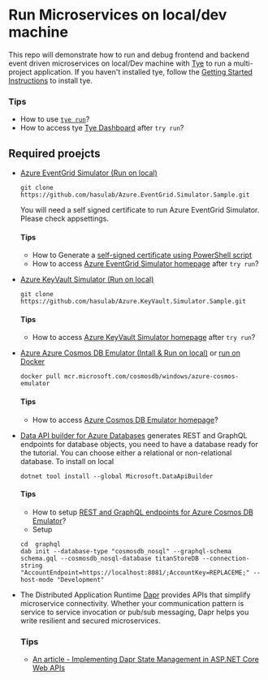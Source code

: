 # Run Microservices on local/dev machine
This repo will demonstrate how to run and debug frontend and backend event driven microservices on local/Dev machine with [Tye](https://github.com/dotnet/tye/blob/main/docs/tutorials/hello-tye/00_run_locally.md) to run a multi-project application. 
If you haven't installed tye, follow the [Getting Started Instructions](https://github.com/dotnet/tye/blob/main/docs/getting_started.md) to install tye.

### Tips
- How to use [`tye run`](https://github.com/dotnet/tye/blob/main/docs/reference/commandline/tye-run.md)?
- How to access tye [Tye Dashboard](http://127.0.0.1:8000/) after `try run`?

## Required proejcts
* [Azure EventGrid Simulator (Run on local)](https://github.com/hasulab/Azure.EventGrid.Simulator.Sample)
	```
	git clone https://github.com/hasulab/Azure.EventGrid.Simulator.Sample.git
	```
	
	You will need a self signed certificate to run Azure EventGrid Simulator. Please check appsettings. 
	
	#### Tips
	- How to Generate a [self-signed certificate using PowerShell script](https://gist.github.com/hasmukhlalpatel/ed46bc73c7da708daafe3e566ee8f8d2)
	- How to access [Azure EventGrid Simulator homepage](https://localhost:5002/) after `try run`?

* [Azure KeyVault Simulator (Run on local)](https://github.com/hasulab/Azure.KeyVault.Simulator.Sample)
	```
	git clone https://github.com/hasulab/Azure.KeyVault.Simulator.Sample.git
	```

	#### Tips
	- How to access [Azure KeyVault Simulator homepage](https://localhost:5006/) after `try run`?

* [Azure Azure Cosmos DB Emulator (Intall & Run on local)](https://learn.microsoft.com/en-us/azure/cosmos-db/local-emulator?tabs=ssl-netstd21)
	or [run on Docker](https://learn.microsoft.com/en-us/azure/cosmos-db/docker-emulator-windows?tabs=cli)
	```
	docker pull mcr.microsoft.com/cosmosdb/windows/azure-cosmos-emulator
	```

	#### Tips
	- How to access [Azure Cosmos DB Emulator homepage]( https://localhost:8081/_explorer/index.html)?

* [Data API builder for Azure Databases](https://github.com/Azure/data-api-builder/blob/main/docs/getting-started/getting-started.md) generates REST and GraphQL endpoints for database objects, you need to have a database ready for the tutorial. You can choose either a relational or non-relational database.
	To install on local 
	```
	dotnet tool install --global Microsoft.DataApiBuilder
	```

	#### Tips
	- How to setup [REST and GraphQL endpoints for Azure Cosmos DB Emulator](https://github.com/Azure/data-api-builder/blob/main/docs/getting-started/getting-started-azure-cosmos-db.md)?
	- Setup 
	```
	cd  graphql
	dab init --database-type "cosmosdb_nosql" --graphql-schema schema.gql --cosmosdb_nosql-database titanStoreDB --connection-string "AccountEndpoint=https://localhost:8081/;AccountKey=REPLACEME;" --host-mode "Development"
	```


* The Distributed Application Runtime [Dapr](https://dapr.io/) provides APIs that simplify microservice connectivity. Whether your communication pattern is service to service invocation or pub/sub messaging, Dapr helps you write resilient and secured microservices.
	### Tips
	- [An article - Implementing Dapr State Management in ASP.NET Core Web APIs](https://levelup.gitconnected.com/implementing-dapr-state-management-in-asp-net-core-web-apis-6878c95bdf10)
